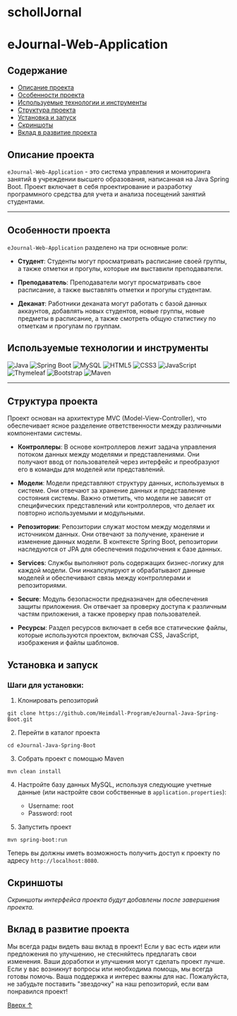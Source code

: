 # schollJornal
# eJournal-Web-Application
<a id="top"></a>

## Содержание

- [Описание проекта](#описание-проекта)
- [Особенности проекта](#особенности-проекта)
- [Используемые технологии и инструменты](#используемые-технологии-и-инструменты)
- [Структура проекта](#структура-проекта)
- [Установка и запуск](#установка-и-запуск)
- [Скриншоты](#скриншоты)
- [Вклад в развитие проекта](#вклад-в-развитие-проекта)

## Описание проекта
`eJournal-Web-Application` - это система управления и мониторинга занятий в учреждении высшего образования, написанная на Java Spring Boot. Проект включает в себя проектирование и разработку программного средства для учета и анализа посещений занятий студентами.

---

## Особенности проекта

`eJournal-Web-Application` разделено на три основные роли:

- **Студент**: Студенты могут просматривать расписание своей группы, а также отметки и прогулы, которые им выставили преподаватели.

- **Преподаватель**: Преподаватели могут просматривать свое расписание, а также выставлять отметки и прогулы студентам.

- **Деканат**: Работники деканата могут работать с базой данных аккаунтов, добавлять новых студентов, новые группы, новые предметы в расписание, а также смотреть общую статистику по отметкам и прогулам по группам.

## Используемые технологии и инструменты

![Java](https://img.shields.io/badge/Java-007396.svg?style=for-the-badge&logo=java)
![Spring Boot](https://img.shields.io/badge/Spring_Boot-F2F4F9.svg?style=for-the-badge&logo=spring-boot)
![MySQL](https://img.shields.io/badge/MySQL-4479A1.svg?style=for-the-badge&logo=mysql)
![HTML5](https://img.shields.io/badge/HTML5-E34F26.svg?style=for-the-badge&logo=html5)
![CSS3](https://img.shields.io/badge/CSS3-1572B6.svg?style=for-the-badge&logo=css3)
![JavaScript](https://img.shields.io/badge/JavaScript-F7DF1E.svg?style=for-the-badge&logo=javascript)
![Thymeleaf](https://img.shields.io/badge/Thymeleaf-005F0F.svg?style=for-the-badge)
![Bootstrap](https://img.shields.io/badge/Bootstrap-7952B3.svg?style=for-the-badge&logo=bootstrap)
![Maven](https://img.shields.io/badge/Maven-C71A36.svg?style=for-the-badge&logo=apache-maven)

---

## Структура проекта
Проект основан на архитектуре MVC (Model-View-Controller), что обеспечивает ясное разделение ответственности между различными компонентами системы. 

- **Контроллеры**: В основе контроллеров лежит задача управления потоком данных между моделями и представлениями. Они получают ввод от пользователей через интерфейс и преобразуют его в команды для моделей или представлений.

- **Модели**: Модели представляют структуру данных, используемых в системе. Они отвечают за хранение данных и представление состояния системы. Важно отметить, что модели не зависят от специфических представлений или контроллеров, что делает их повторно используемыми и модульными.

- **Репозитории**: Репозитории служат мостом между моделями и источником данных. Они отвечают за получение, хранение и изменение данных модели. В контексте Spring Boot, репозитории наследуются от JPA для обеспечения подключения к базе данных.

- **Services**: Службы выполняют роль содержащих бизнес-логику для каждой модели. Они инкапсулируют и обрабатывают данные моделей и обеспечивают связь между контроллерами и репозиториями.

- **Secure**: Модуль безопасности предназначен для обеспечения защиты приложения. Он отвечает за проверку доступа к различным частям приложения, а также проверку прав пользователей.

- **Ресурсы**: Раздел ресурсов включает в себя все статические файлы, которые используются проектом, включая CSS, JavaScript, изображения и файлы шаблонов.


## Установка и запуск

### Шаги для установки:

1. Клонировать репозиторий
```shell
git clone https://github.com/Heimdall-Program/eJournal-Java-Spring-Boot.git
```

2. Перейти в каталог проекта
```shell
cd eJournal-Java-Spring-Boot
```

3. Собрать проект с помощью Maven
```shell
mvn clean install
```

4. Настройте базу данных MySQL, используя следующие учетные данные (или настройте свои собственные в `application.properties`):
   - Username: root
   - Password: root

5. Запустить проект
```shell
mvn spring-boot:run
```

Теперь вы должны иметь возможность получить доступ к проекту по адресу `http://localhost:8080`.

## Скриншоты

_Скриншоты интерфейса проекта будут добавлены после завершения проекта._

## Вклад в развитие проекта

Мы всегда рады видеть ваш вклад в проект! Если у вас есть идеи или предложения по улучшению, не стесняйтесь предлагать свои изменения. Ваши доработки и улучшения могут сделать проект лучше. Если у вас возникнут вопросы или необходима помощь, мы всегда готовы помочь. Ваша поддержка и интерес важны для нас. Пожалуйста, не забудьте поставить "звездочку" на наш репозиторий, если вам понравился проект!

[Вверх ↑](#top)
